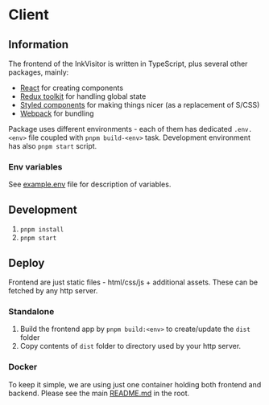 # Client

## Information

The frontend of the InkVisitor is written in TypeScript, plus several other packages, mainly:

- [React](https://reactjs.org) for creating components
- [Redux toolkit](https://redux-toolkit.js.org) for handling global state
- [Styled components](https://styled-components.com) for making things nicer (as a replacement of S/CSS)
- [Webpack](https://webpack.js.org) for bundling

Package uses different environments - each of them has dedicated `.env.<env>` file coupled with `pnpm build-<env>` task. Development environment has also `pnpm start` script.

### Env variables

See [example.env](./env/example.env) file for description of variables.

## Development

1. `pnpm install`
2. `pnpm start`

## Deploy

Frontend are just static files - html/css/js + additional assets. These can be fetched by any http server.

### Standalone

1. Build the frontend app by `pnpm build:<env>` to create/update the `dist` folder
2. Copy contents of `dist` folder to directory used by your http server.

### Docker

To keep it simple, we are using just one container holding both frontend and backend. Please see the main [README.md](../../README.md) in the root.
